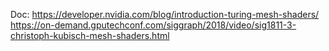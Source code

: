 
Doc:
https://developer.nvidia.com/blog/introduction-turing-mesh-shaders/
https://on-demand.gputechconf.com/siggraph/2018/video/sig1811-3-christoph-kubisch-mesh-shaders.html
